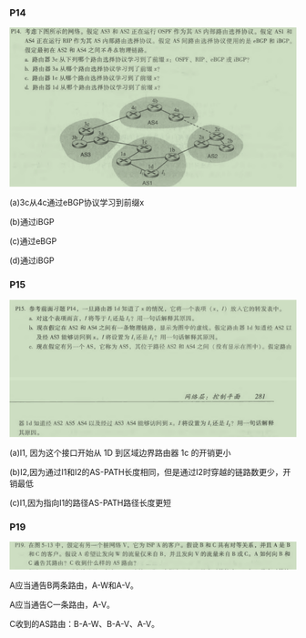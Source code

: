 ### P14

![P14](P14.png)

(a)3c从4c通过eBGP协议学习到前缀x

(b)通过iBGP

(c)通过eBGP

(d)通过iBGP

### P15

![P15](P15.png)

(a)I1, 因为这个接口开始从 1D 到区域边界路由器 1c 的开销更小

(b)I2,因为通过I1和I2的AS-PATH长度相同，但是通过I2时穿越的链路数更少，开销最低

(c)I1,因为指向I1的路径AS-PATH路径⻓度更短

### P19

![P19](P19.png)

A应当通告B两条路由，A-W和A-V。

A应当通告C一条路由，A-V。

C收到的AS路由：B-A-W、B-A-V、A-V。